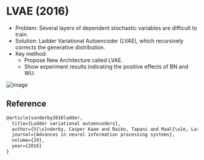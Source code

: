 # LVAE (2016)

- Problem: Several layers of dependent stochastic variables are difficult to train.
- Solution: Ladder Variational Autoencoder (LVAE), which recursively corrects the generative distribution.
- Key method:
  - Propose New Architecture called LVAE.
  - Show experiment results indicating the positive effects of BN and WU.





![image](https://user-images.githubusercontent.com/31476895/212616447-731077b8-c2ec-4efb-a417-c63ff6688ca8.png)



## Reference

```tex
@article{sonderby2016ladder,
  title={Ladder variational autoencoders},
  author={S{\o}nderby, Casper Kaae and Raiko, Tapani and Maal{\o}e, Lars and S{\o}nderby, S{\o}ren Kaae and Winther, Ole},
  journal={Advances in neural information processing systems},
  volume={29},
  year={2016}
}
```

